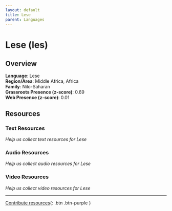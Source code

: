 ```yaml
---
layout: default
title: Lese
parent: Languages
---
```


# Lese (les)

## Overview

**Language**: Lese  
**Region/Area**: Middle Africa, Africa  
**Family**: Nilo-Saharan  
**Grassroots Presence (z-score)**: 0.69  
**Web Presence (z-score)**: 0.01  

## Resources

### Text Resources
*Help us collect text resources for Lese*

### Audio Resources
*Help us collect audio resources for Lese*

### Video Resources
*Help us collect video resources for Lese*

---

[Contribute resources](https://forms.office.com/e/1SfLJx3u1r){: .btn .btn-purple }
